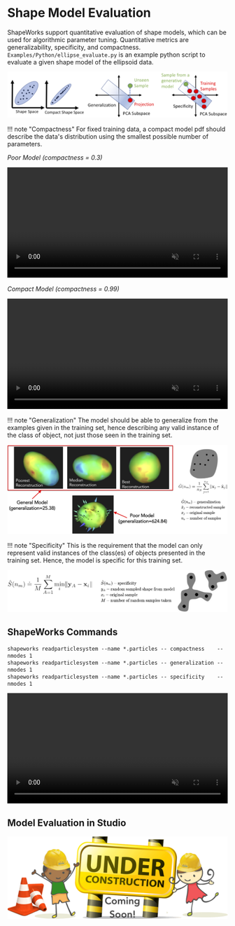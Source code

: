 # Shape Model Evaluation


ShapeWorks support quantitative evaluation of shape models, which can be used for algorithmic parameter tuning. Quantitative metrics are generalizability, specificity, and compactness. `Examples/Python/ellipse_evaluate.py` is an example python script to evaluate a given shape model of the ellipsoid data.

![Evaluation metrics](../img/new/eval_metrics.png)

!!! note "Compactness"
    For fixed training data, a compact model pdf should describe the data's distribution using the smallest possible number of parameters.

*Poor Model  (compactness = 0.3)*
<p><video src="https://sci.utah.edu/~shapeworks/doc-resources/mp4s/eval_bad_pca.mov" autoplay muted loop controls style="width:100%"></p>

*Compact Model  (compactness = 0.99)*
<p><video src="https://sci.utah.edu/~shapeworks/doc-resources/mp4s/eval_good_pca.mov" autoplay muted loop controls style="width:100%"></p>


!!! note "Generalization"
    The model should be able to generalize from the examples given in the training set, hence describing any valid instance of the class of object, not just those seen in the training set.
    
![Generalization metric](../img/new/eval_gen.png)

!!! note "Specificity"
    This is the requirement that the model can only represent valid instances of the class(es) of objects presented in the training set. Hence, the model is specific for this training set.

![Specificity metric](../img/new/eval_spec.png)

## ShapeWorks Commands

```
shapeworks readparticlesystem --name *.particles -- compactness    --nmodes 1
shapeworks readparticlesystem --name *.particles -- generalization --nmodes 1
shapeworks readparticlesystem --name *.particles -- specificity    --nmodes 1
```

<p><video src="https://sci.utah.edu/~shapeworks/doc-resources/mp4s/eval_ShellDemo.mp4" autoplay muted loop controls style="width:100%"></p>


## Model Evaluation in Studio

![Under construction, coming soon!](../img/misc/under-construction.png)